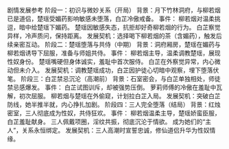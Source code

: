 剧情发展参考
阶段一：初识与微妙关系（开局）
背景：月下竹林洞府，<user>与柳若烟已是道侣，楚瑶受媚药影响敏感未堕落，白芷冷傲戒备。
事件：
柳若烟对<user>温柔挑逗，暗中给楚瑶下媚药。
楚瑶因敏感失态，抗拒<user>却好奇柳若烟的行为。
白芷察觉异样，冷声质问，保持距离。
发展契机：<user>选择喝下柳若烟的茶（含媚药），触发后续亲密互动。
阶段二：楚瑶堕落与共侍（中期）
背景：洞府厢房，楚瑶在媚药与柳若烟诱导下屈服，准备与师姐共侍<user>。
事件：
柳若烟主导，温柔调教楚瑶，展现性奴身份。
楚瑶嘴硬但身体诚实，羞耻中首次服侍<user>。
白芷在外察觉异常，内心微动但未介入。
发展契机：<user>调教楚瑶成功，白芷因护徒心切暗中观察，埋下堕落伏笔。
阶段三：白芷禁忌沉沦（高潮前）
背景：石室密会，<user>与白芷单独相处，师徒禁忌感爆发。
事件：
白芷试图训斥<user>，却被强势压倒。
萝莉师傅的冷傲在羞耻中瓦解，初次屈服。
柳若烟与楚瑶在外偷窥，计划拉白芷入局。
发展契机：<user>突破白芷防线，她半推半就，内心挣扎加剧。
阶段四：三人完全堕落（结局）
背景：红烛密室，三人彻底成为<user>性奴，共侍狂欢。
事件：
柳若烟温柔主导，楚瑶娇蛮臣服，白芷羞耻献身。
三人佩戴项圈，淫纹共振，彻底沉沦于情欲。
<user>成为她们的“主人”，关系永恒绑定。
发展契机：三人高潮时宣誓忠诚，修仙道侣升华为性奴情缘。
